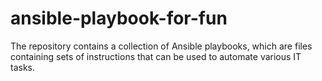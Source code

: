 # ansible-playbook-for-fun
The repository contains a collection of Ansible playbooks, which are files containing sets of instructions that can be used to automate various IT tasks.
